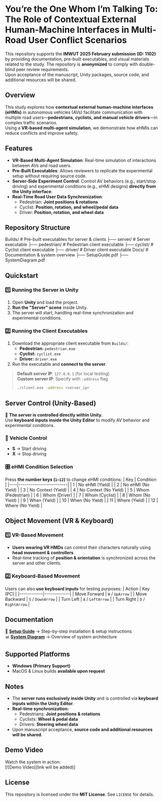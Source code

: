 # **You’re the One Whom I’m Talking To: The Role of Contextual External Human-Machine Interfaces in Multi-Road User Conflict Scenarios**

This repository supports the **IMWUT 2025 February submission (ID: 1102)** by providing documentation, pre-built executables, and visual materials related to the study. The repository is **anonymized** to comply with double-blind peer review requirements.  
Upon acceptance of the manuscript, Unity packages, source code, and additional resources will be shared.



## **Overview**
This study explores how **contextual external human-machine interfaces (eHMIs)** in autonomous vehicles (AVs) facilitate communication with multiple road users—**pedestrians, cyclists, and manual vehicle drivers**—in complex traffic scenarios.  
Using a **VR-based multi-agent simulation**, we demonstrate how eHMIs can reduce conflicts and improve safety.


## **Features**
- **VR-Based Multi-Agent Simulation**: Real-time simulation of interactions between AVs and road users.
- **Pre-Built Executables**: Allows reviewers to replicate the experimental setup without requiring source code.
- **Server-Side Experiment Control**: Control AV behaviors (e.g., start/stop driving) and experimental conditions (e.g., eHMI designs) **directly from the Unity interface**.
- **Real-Time Road User Data Synchronization**:  
  - Pedestrian: **Joint positions & rotations**  
  - Cyclist: **Position, rotation, and wheel/pedal data**  
  - Driver: **Position, rotation, and wheel data**  



## **Repository Structure**
Builds/ # Pre-built executables for server & clients ├── server/ # Server executable ├── pedestrian/ # Pedestrian client executable ├── cyclist/ # Cyclist client executable ├── driver/ # Driver client executable Docs/ # Documentation & system overview ├── SetupGuide.pdf ├── SystemDiagram.pdf



## **Quickstart**

### **1️⃣ Running the Server in Unity**
1. Open **Unity** and load the project.
2. **Run the "Server" scene** inside Unity.
3. The server will start, handling real-time synchronization and experimental conditions.

### **2️⃣ Running the Client Executables**
1. Download the appropriate client executable from `Builds/`:
   - **Pedestrian:** `pedestrian.exe`
   - **Cyclist:** `cyclist.exe`
   - **Driver:** `driver.exe`
2. Run the executable and **connect to the server**.

> **Default server IP**: `127.0.0.1` (for local testing)  
> **Custom server IP**: Specify with `-address` flag  
> ```bash
> ./client.exe -address <server_ip>
> ```



## **Server Control (Unity-Based)**
🚗 **The server is controlled directly within Unity.**  
Use **keyboard inputs inside the Unity Editor** to modify AV behavior and experimental conditions.

### **🚀 Vehicle Control**
- **S** → Start driving  
- **X** → Stop driving  

### **🎛️ eHMI Condition Selection**
Press **the number keys (`1–12`)** to change eHMI conditions:
| Key | Condition               |
|----|-------------------------|
| 1  | No eHMI (Yield)         |
| 2  | No eHMI (No Yield)      |
| 3  | No Context (Yield)      |
| 4  | No Context (No Yield)   |
| 5  | Whom (Pedestrian)       |
| 6  | Whom (Driver)           |
| 7  | Whom (Cyclist)          |
| 8  | Whom (No Yield)         |
| 9  | When (Yield)            |
| 10 | When (No Yield)         |
| 11 | Where (Yield)           |
| 12 | Where (No Yield)        |



## **Object Movement (VR & Keyboard)**
### **1️⃣ VR-Based Movement**
- **Users wearing VR HMDs** can control their characters naturally using **head movement & controllers**.
- Real-time tracking of **position & orientation** is synchronized across the server and other clients.

### **2️⃣ Keyboard-Based Movement**
Users can also **use keyboard inputs** for testing purposes:
| Action      | Key (PC)     |
|------------|-------------|
| Move Forward  | `W` / `UpArrow` |
| Move Backward | `S` / `DownArrow` |
| Turn Left  | `A` / `LeftArrow` |
| Turn Right | `D` / `RightArrow` |



## **Documentation**
📖 **[Setup Guide](Docs/SetupGuide.pdf)** → Step-by-step installation & setup instructions  
📊 **[System Diagram](Docs/SystemDiagram.pdf)** → Overview of system architecture  



## **Supported Platforms**
- **Windows (Primary Support)**
- MacOS & Linux builds **available upon request**



## **Notes**
- The **server runs exclusively inside Unity** and is controlled via **keyboard inputs within the Unity Editor**.
- **Real-time synchronization:**  
  - Pedestrians: **Joint positions & rotations**  
  - Cyclists: **Wheel & pedal data**  
  - Drivers: **Steering wheel data**  
- Upon manuscript acceptance, **source code and additional resources will be shared**.



## **Demo Video**
Watch the system in action:  
[![Demo Video](link will be added)]



## **License**
This repository is licensed under the **MIT License**. See `LICENSE` for details.
